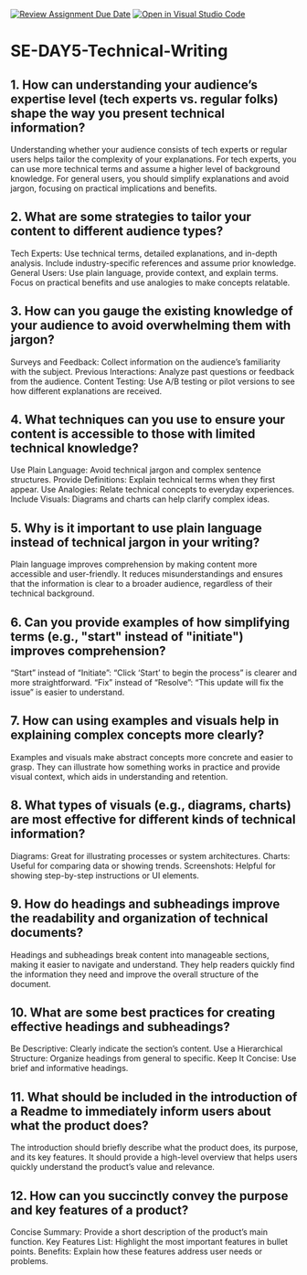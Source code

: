 [![Review Assignment Due Date](https://classroom.github.com/assets/deadline-readme-button-22041afd0340ce965d47ae6ef1cefeee28c7c493a6346c4f15d667ab976d596c.svg)](https://classroom.github.com/a/zsAR-pyY)
[![Open in Visual Studio Code](https://classroom.github.com/assets/open-in-vscode-2e0aaae1b6195c2367325f4f02e2d04e9abb55f0b24a779b69b11b9e10269abc.svg)](https://classroom.github.com/online_ide?assignment_repo_id=15693877&assignment_repo_type=AssignmentRepo)
# SE-DAY5-Technical-Writing
## 1. How can understanding your audience’s expertise level (tech experts vs. regular folks) shape the way you present technical information?
Understanding whether your audience consists of tech experts or regular users helps tailor the complexity of your explanations. For tech experts, you can use more technical terms and assume a higher level of background knowledge. For general users, you should simplify explanations and avoid jargon, focusing on practical implications and benefits.
## 2. What are some strategies to tailor your content to different audience types?
Tech Experts: Use technical terms, detailed explanations, and in-depth analysis. Include industry-specific references and assume prior knowledge.
General Users: Use plain language, provide context, and explain terms. Focus on practical benefits and use analogies to make concepts relatable.
## 3. How can you gauge the existing knowledge of your audience to avoid overwhelming them with jargon?
Surveys and Feedback: Collect information on the audience’s familiarity with the subject.
Previous Interactions: Analyze past questions or feedback from the audience.
Content Testing: Use A/B testing or pilot versions to see how different explanations are received.
## 4. What techniques can you use to ensure your content is accessible to those with limited technical knowledge?
Use Plain Language: Avoid technical jargon and complex sentence structures.
Provide Definitions: Explain technical terms when they first appear.
Use Analogies: Relate technical concepts to everyday experiences.
Include Visuals: Diagrams and charts can help clarify complex ideas.
## 5. Why is it important to use plain language instead of technical jargon in your writing?
Plain language improves comprehension by making content more accessible and user-friendly. It reduces misunderstandings and ensures that the information is clear to a broader audience, regardless of their technical background.
## 6. Can you provide examples of how simplifying terms (e.g., "start" instead of "initiate") improves comprehension?
“Start” instead of “Initiate”: “Click ‘Start’ to begin the process” is clearer and more straightforward.
“Fix” instead of “Resolve”: “This update will fix the issue” is easier to understand.
## 7. How can using examples and visuals help in explaining complex concepts more clearly?
Examples and visuals make abstract concepts more concrete and easier to grasp. They can illustrate how something works in practice and provide visual context, which aids in understanding and retention.
## 8. What types of visuals (e.g., diagrams, charts) are most effective for different kinds of technical information?
Diagrams: Great for illustrating processes or system architectures.
Charts: Useful for comparing data or showing trends.
Screenshots: Helpful for showing step-by-step instructions or UI elements.
## 9. How do headings and subheadings improve the readability and organization of technical documents?
Headings and subheadings break content into manageable sections, making it easier to navigate and understand. They help readers quickly find the information they need and improve the overall structure of the document.
## 10. What are some best practices for creating effective headings and subheadings?
Be Descriptive: Clearly indicate the section’s content.
Use a Hierarchical Structure: Organize headings from general to specific.
Keep It Concise: Use brief and informative headings.
## 11. What should be included in the introduction of a Readme to immediately inform users about what the product does?
The introduction should briefly describe what the product does, its purpose, and its key features. It should provide a high-level overview that helps users quickly understand the product’s value and relevance.
## 12. How can you succinctly convey the purpose and key features of a product?
Concise Summary: Provide a short description of the product’s main function.
Key Features List: Highlight the most important features in bullet points.
Benefits: Explain how these features address user needs or problems.
